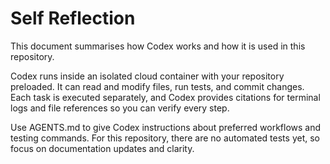 # Self Reflection

This document summarises how Codex works and how it is used in this repository.

Codex runs inside an isolated cloud container with your repository preloaded. It can read and modify files, run tests, and commit changes. Each task is executed separately, and Codex provides citations for terminal logs and file references so you can verify every step.

Use AGENTS.md to give Codex instructions about preferred workflows and testing commands. For this repository, there are no automated tests yet, so focus on documentation updates and clarity.

